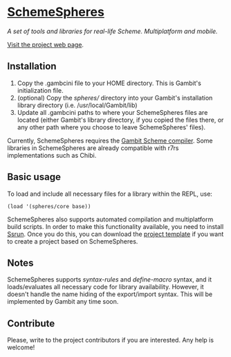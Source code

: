 # [SchemeSpheres](http://www.schemespheres.org)

_A set of tools and libraries for real-life Scheme. Multiplatform and mobile._

[Visit the project web page](http://www.schemespheres.org).


## Installation

1. Copy the .gambcini file to your HOME directory. This is Gambit's initialization file.
2. (optional) Copy the _spheres/_ directory into your Gambit's installation library directory (i.e. /usr/local/Gambit/lib)
3. Update all .gambcini paths to where your SchemeSpheres files are located (either Gambit's library directory, if you copied the files there, or any other path where you choose to leave SchemeSpheres' files).

Currently, SchemeSpheres requires the [Gambit Scheme compiler](http://schemespheres.org). Some libraries in SchemeSpheres are already compatible with r7rs implementations such as Chibi.


## Basic usage

To load and include all necessary files for a library within the REPL, use:

    (load '(spheres/core base))

SchemeSpheres also supports automated compilation and multiplatform build scripts. In order to make this functionality available, you need to install [Ssrun](https://github.com/fourthbit/ssrun). Once you do this, you can download the [project template](https://github.com/fourthbit/sphere-project) if you want to create a project based on SchemeSpheres.


## Notes

SchemeSpheres supports _syntax-rules_ and _define-macro_ syntax, and it loads/evaluates all necessary code for library availability. However, it doesn't handle the name hiding of the export/import syntax. This will be implemented by Gambit any time soon.


## Contribute

Please, write to the project contributors if you are interested. Any help is welcome!
